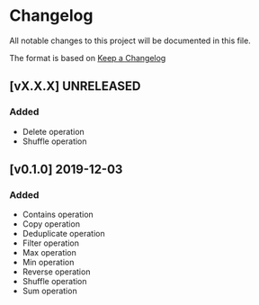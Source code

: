 # Changelog
All notable changes to this project will be documented in this file.

The format is based on [Keep a Changelog](https://keepachangelog.com/en/1.0.0/)

## [vX.X.X] UNRELEASED
### Added
- Delete operation
- Shuffle operation

## [v0.1.0] 2019-12-03
### Added
- Contains operation
- Copy operation
- Deduplicate operation
- Filter operation
- Max operation
- Min operation
- Reverse operation
- Shuffle operation
- Sum operation
